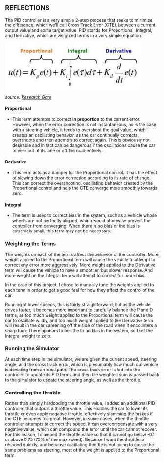 ## REFLECTIONS

The PID controller is a very simple 2-step process that seeks to minimize the difference, which we'll call Cross Track Error (CTE), between a current output value and some target value. PID stands for Proportional, Integral, and Derivative, which are weighted terms in a very simple equation.

![PID Equation](./images/pid-equation.png)

*source: [Research Gate](https://www.researchgate.net/figure/281746636_fig4_Figure-5-PID-Equation)*

#### Proportional
* This term attempts to correct **in proportion** to the current error. However, when the error correction is not instantaneous, as is the case with a steering vehicle, it tends to overshoot the goal value, which creates an oscillating behavior, as the car continually corrects, overshoots and then attempts to correct again. This is obviously not desirable and in fact can be dangerous if the oscillations cause the car to veer out of its lane or off the road entirely.

#### Derivative
* This term acts as a damper for the Proportional control. It has the effect of slowing down the error correction according to its rate of change. This can correct the overshooting, oscillating behavior created by the Proportional control and help the CTE converge more smoothly towards zero.

#### Integral
* The term is used to correct bias in the system, such as a vehicle whose wheels are not perfectly aligned, which would otherwise prevent the controller from converging. When there is no bias or the bias is extremely small, this term may not be necessary.

### Weighting the Terms

The weights on each of the terms affect the behavior of the controller. More weight applied to the Proportional term will cause the vehicle to attempt to correct any error more aggressively. More weight applied to the Derivative term will cause the vehicle to have a smoother, but slower response. And more weight on the Integral term will attempt to correct for more bias.

In the case of this project, I chose to manually tune the weights applied to each term in order to get a good feel for how they affect the control of the car.

Running at lower speeds, this is fairly straightforward, but as the vehicle drives faster, it becomes more important to carefully balance the P and D terms, as too much weight applied to the Proportional term will cause the car to oscillate wildly, and too much weight applied to the Derivative term will result in the car careening off the side of the road when it encounters a sharp turn. There appears to be little to no bias in the system, so I set the Integral weight to zero.

### Running the Simulator

At each time step in the simulator, we are given the current speed, steering angle, and the cross track error, which is presumably how much our vehicle is deviating from an ideal path. The cross track error is fed into the controller to update its PID terms and then the weighted sum is passed back to the simulator to update the steering angle, as well as the throttle.

### Controlling the throttle

Rather than simply hardcoding the throttle value, I added an additional PID controller that outputs a throttle value. This enables the car to lower its throttle or even apply negative throttle, effectively slamming the brakes if the CTE becomes too great. However, in some cases, when the throttle controller attempts to correct the speed, it can overcompensate with a very negative value, which can compound the error until the car cannot recover. For this reason, I clamped the throttle value so that it cannot go below -0.1 or above 0.75 (75% of the max speed). Because I want the throttle to respond quickly, and because oscillating throttle is not going to cause the same problems as steering, most of the weight is applied to the Proportional term.

